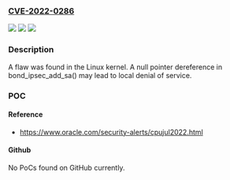 ### [CVE-2022-0286](https://cve.mitre.org/cgi-bin/cvename.cgi?name=CVE-2022-0286)
![](https://img.shields.io/static/v1?label=Product&message=n%2Fa&color=blue)
![](https://img.shields.io/static/v1?label=Version&message=n%2Fa&color=blue)
![](https://img.shields.io/static/v1?label=Vulnerability&message=n%2Fa&color=brighgreen)

### Description

A flaw was found in the Linux kernel. A null pointer dereference in bond_ipsec_add_sa() may lead to local denial of service.

### POC

#### Reference
- https://www.oracle.com/security-alerts/cpujul2022.html

#### Github
No PoCs found on GitHub currently.

